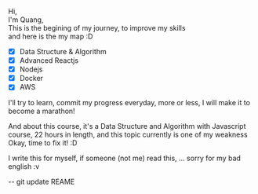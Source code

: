 Hi,  
I'm Quang,  
This is the begining of my journey, to improve my skills  
and here is the my map :D  

- [x] Data Structure & Algorithm
- [x] Advanced Reactjs
- [x] Nodejs
- [x] Docker
- [x] AWS

I'll try to learn, commit my progress everyday, more or less, I will make it to become a marathon!

And about this course, it's a Data Structure and Algorithm with Javascript course, 22 hours in length, and this topic currently is one of my weakness
Okay, time to fix it! :D


I write this for myself, if someone (not me) read this, ... sorry for my bad english :v


-- git update REAME